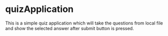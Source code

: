 # quizApplication

This is a simple quiz application which will take the questions from local file and show the selected answer after submit button is pressed.

